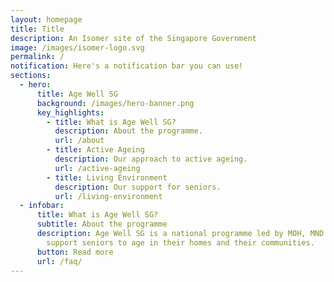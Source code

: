 ```yaml
---
layout: homepage
title: Title
description: An Isomer site of the Singapore Government
image: /images/isomer-logo.svg
permalink: /
notification: Here's a notification bar you can use!
sections:
  - hero:
      title: Age Well SG
      background: /images/hero-banner.png
      key_highlights:
        - title: What is Age Well SG?
          description: About the programme.
          url: /about
        - title: Active Ageing
          description: Our approach to active ageing.
          url: /active-ageing
        - title: Living Environment
          description: Our support for seniors.
          url: /living-environment
  - infobar:
      title: What is Age Well SG?
      subtitle: About the programme
      description: Age Well SG is a national programme led by MOH, MND and MOT to
        support seniors to age in their homes and their communities.
      button: Read more
      url: /faq/
---
```

